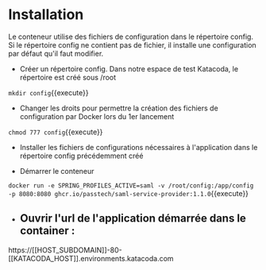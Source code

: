 # Installation

Le conteneur utilise des fichiers de configuration dans le répertoire config.
Si le répertoire config ne contient pas de fichier, il installe une configuration par défaut qu'il faut modifier.

 - Créer un répertoire config. Dans notre espace de test Katacoda, le répertoire est créé sous /root

`mkdir config`{{execute}} 

 - Changer les droits pour permettre la création des fichiers de configuration par Docker lors du 1er lancement

`chmod 777 config`{{execute}}

- Installer les fichiers de configurations nécessaires à l'application dans le répertoire config précédemment créé



 - Démarrer le conteneur 

`docker run -e SPRING_PROFILES_ACTIVE=saml -v /root/config:/app/config -p 8080:8080 ghcr.io/passtech/saml-service-provider:1.1.0`{{execute}}

- ## Ouvrir l'url de l'application démarrée dans le container :

https://[[HOST_SUBDOMAIN]]-80-[[KATACODA_HOST]].environments.katacoda.com


